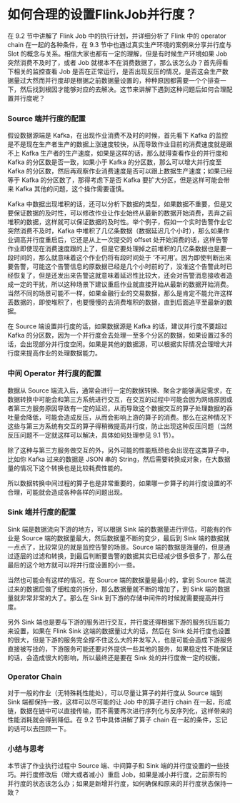 # 如何合理的设置FlinkJob并行度？

在 9.2 节中讲解了 Flink Job 中的执行计划，并详细分析了 Flink 中的 operator chain 在一起的各种条件，在 9.3
节中也通过真实生产环境的案例来分享并行度与 Slot 的概念与关系。相信大家也都有一定的理解，但是有时候生产环境如果 Job 突然消费不及时了，或者 Job
就根本不在消费数据了，那么该怎么办？首先得看下相关的监控查看 Job
是否在正常运行，是否出现反压的情况，是否这会生产数据量过大然而并行度却是根据之前数据量设置的，种种原因都需要一个个排查一下，然后找到根因才能够对应的去解决。这节来讲解下遇到这种问题后如何合理配置并行度呢？

### Source 端并行度的配置

假设数据源端是 Kafka，在出现作业消费不及时的时候，首先看下 Kafka
的监控是不是现在生产者生产的数据上涨速度较快，从而导致作业目前的消费速度就是跟不上 Kafka 生产者的生产速度，如果是这样的话，那么就得查看作业的并行度和
Kafka 的分区数是否一致，如果小于 Kafka 的分区数，那么可以增大并行度至 Kafka
的分区数，然后再观察作业消费速度是否可以跟上数据生产速度；如果已经等于 Kafka 的分区数了，那得考虑下是否 Kafka 要扩大分区，但是这样可能会带来
Kafka 其他的问题，这个操作需要谨慎。

Kafka
中数据出现堆积的话，还可以分析下数据的类型，如果数据不重要，但是又要保证数据的及时性，可以修改作业让作业始终从最新的数据开始消费，丢弃之前堆积的数据，这样就可以保证数据的及时性。举个例子，假如一个实时告警作业它突然消费不及时，Kafka
中堆积了几亿条数据（数据延迟几个小时），那么如果作业调高并行度重启后，它还是从上一次提交的 offset
处开始消费的话，这样告警作业即使现在消费速度跟的上了，但是它要处理掉之前堆积的几亿条数据也是要一段时间的，那么就意味着这个作业仍将有段时间处于
‘不可用’。因为即使判断出来要告警，可能这个告警信息的原数据已经是几个小时前的了，没准这个告警此时已经恢复了，但是还发出来告警这就意味着延迟性比较大，还会对告警消息接收者造成一定的干扰，所以这种场景下建议重启作业就直接开始从最新的数据开始消费。当然不同的场景可能不一样，如果金融行业的交易数据，那么是肯定不能允许这样丢数据的，即使堆积了，也要慢慢的去消费堆积的数据，直到后面追平至最新的数据。

在 Source 端设置并行度的话，如果数据源是 Kafka 的话，建议并行度不要超过 Kafka
的分区数，因为一个并行度会去处理一至多个分区的数据，如果设置过多的话，会出现部分并行度空闲。如果是其他的数据源，可以根据实际情况合理增大并行度来提高作业的处理数据能力。

### 中间 Operator 并行度的配置

数据从 Source
端流入后，通常会进行一定的数据转换、聚合才能够满足需求，在数据转换中可能会和第三方系统进行交互，在交互的过程中可能会因为网络原因或者第三方服务原因导致有一定的延迟，从而导致这个数据交互的算子处理数据的吞吐量会降低，可能会造成反压，从而会影响上游的算子的消费。那么在这种情况下这些与第三方系统有交互的算子得稍微提高并行度，防止出现这种反压问题（当然反压问题不一定就这样可以解决，具体如何处理参见
9.1 节）。

除了这种与第三方服务做交互的外，另外可能的性能瓶颈也会出现在这类算子中，比如你 Kafka 过来的数据是 JSON 串的
String，然后需要转换成对象，在大数据量的情况下这个转换也是比较耗费性能的。

所以数据转换中间过程的算子也是非常重要的，如果哪一步算子的并行度设置的不合理，可能就会造成各种各样的问题出现。

### Sink 端并行度的配置

Sink 端是数据流向下游的地方，可以根据 Sink 端的数据量进行评估，可能有的作业是 Source 端的数据量最大，然后数据量不断的变少，最后到
Sink 端的数据就一点点了，比较常见的就是监控告警的场景。Source
端的数据是海量的，但是通过逐层的过滤和转换，到最后判断要告警的数据其实已经减少很多很多了，那么在最后的这个地方就可以将并行度设置的小一些。

当然也可能会有这样的情况，在 Source 端的数据量是最小的，拿到 Source 端流过来的数据后做了细粒度的拆分，那么数据量就不断的增加了，到 Sink
端的数据量就非常非常的大了。那么在 Sink 到下游的存储中间件的时候就需要提高并行度。

另外 Sink 端也是要与下游的服务进行交互，并行度还得根据下游的服务抗压能力来设置，如果在 Flink Sink 这端的数据量过大的话，然后在 Sink
处并行度也设置的很大，但是下游的服务完全撑不住这么大的并发写入，也是可能会造成下游服务直接被写挂的，下游服务可能还要对外提供一些其他的服务，如果稳定性不能保证的话，会造成很大的影响，所以最终还是要在
Sink 处的并行度做一定的权衡。

### Operator Chain

对于一般的作业（无特殊耗性能处），可以尽量让算子的并行度从 Source 端到 Sink 端都保持一致，这样可以尽可能的让 Job 中的算子进行 chain
在一起，形成链，数据在链中可以直接传输，而不需要再次进行序列化与反序列化，这样带来的性能消耗就会得到降低。在 9.2 节中具体讲解了算子 chain
在一起的条件，忘记的话可以去回顾一下。

### 小结与思考

本节讲了作业执行过程中 Source 端、中间算子和 Sink 端的并行度设置的一些技巧。并行度修改后（增大或者减小）重启
Job，如果是减小并行度，之前原有的并行度的状态该怎么办；如果是新增并行度，如何确保和原来的并行度状态保持一致？

